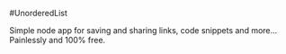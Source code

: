#UnorderedList

Simple node app for saving and sharing links, code snippets and more... Painlessly and 100% free.

